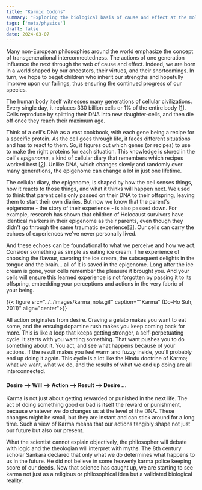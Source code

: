 ```yaml
---
title: "Karmic Codons"
summary: "Exploring the biological basis of cause and effect at the molecular level"
tags: ['meta/physics']
draft: false
date: 2024-03-07
---
```


Many non-European philosophies around the world emphasize the concept of transgenerational interconnectedness. The actions of one generation influence the next through the web of cause and effect. Indeed, we are born in a world shaped by our ancestors, their virtues, and their shortcomings. In turn, we hope to beget children who inherit our strengths and hopefully improve upon our failings, thus ensuring the continued progress of our species. 

The human body itself witnesses many generations of cellular civilizations.
Every single day, it replaces 330 billion cells or 1% of the entire body [[1](https://www.scientificamerican.com/article/our-bodies-replace-billions-of-cells-every-day/)].
Cells reproduce by splitting their DNA into new daughter-cells, and then die off once they reach their maximum age.

Think of a cell's DNA as a vast cookbook, with each gene being a recipe for a specific protein. As the cell goes through life, it faces different situations and has to react to them. So, it figures out which genes (or recipes) to use to make the right proteins for each situation. This knowledge is stored in the cell's _epigenome_, a kind of cellular diary that remembers which recipes worked best [[2](https://learn.genetics.utah.edu/content/epigenetics/memory)]. Unlike DNA, which changes slowly and randomly over many generations, the epigenome can change a lot in just one lifetime.

The cellular diary, the epigenome, is shaped by how the cell senses things, how it reacts to those things, and what it thinks will happen next. We used to think that parent cells only passed on their DNA to their offspring, leaving them to start their own diaries. But now we know that the parent's epigenome - the story of their experience - is also passed down. For example, research has shown that children of Holocaust survivors have identical markers in their epigenome as their parents, even though they didn't go through the same traumatic experience[[3](https://www.theguardian.com/science/2015/aug/21/study-of-holocaust-survivors-finds-trauma-passed-on-to-childrens-genes)]. Our cells can carry the echoes of experiences we've never personally lived.

And these echoes can be foundational to what we perceive and how we act. Consider something as simple as eating ice cream. The experience of choosing the flavour, savoring the ice cream, the subsequent delights in the tongue and the brain... all of it is saved in the epigenome. Long after the ice cream is gone, your cells remember the pleasure it brought you. 
And your cells will ensure this learned experience is not forgotten by passing it to its offspring, embedding your perceptions and actions in the very fabric of your being.

{{< figure src="../../images/karma_nola.gif" caption="\"Karma\" (Do-Ho Suh, 2011)" align="center">}}

All action originates from desire. Craving a gelato makes you want to eat some, and the ensuing dopamine rush makes you keep coming back for more. This is like a loop that keeps getting stronger, a self-perpetuating cycle. It starts with you wanting something. That want pushes you to do something about it. You act, and see what happens because of your actions. If the result makes you feel warm and fuzzy inside, you'll probably end up doing it again. This cycle is a lot like the Hindu doctrine of Karma; what we want, what we do, and the results of what we end up doing are all interconnected.
#### Desire --> Will --> Action --> Result --> Desire ...

Karma is not just about getting rewarded or punished in the next life. The act of doing something good or bad is itself the reward or punishment, because whatever we do changes us at the level of the DNA. These changes might be small, but they are instant and can stick around for a long time. Such a view of Karma means that our actions tangibly shape not just our future but also our present.

What the scientist cannot explain objectively, the philosopher will debate with logic and the theologian will interpret with myths. The 8th century scholar Sankara declared that only what we do determines what happens to us in the future. He did not believe in some heavenly karma police keeping score of our deeds. Now that science has caught up, we are starting to see karma not just as a religious or philosophical idea but a validated biological reality.